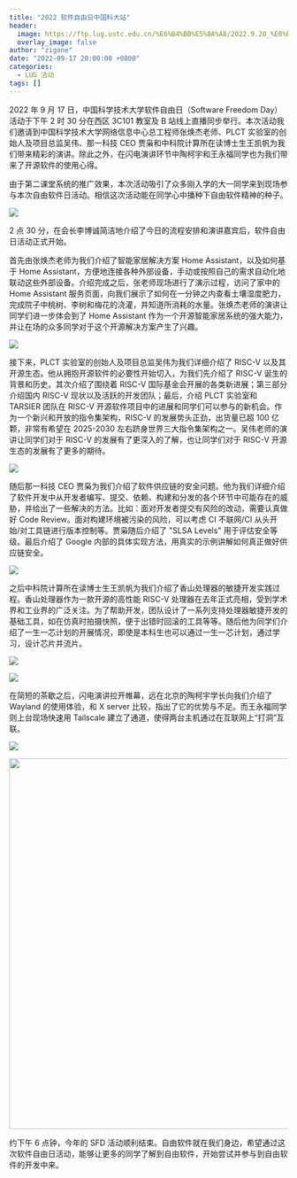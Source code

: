 ```yaml
---
title: "2022 软件自由日中国科大站"
header:
  image: https://ftp.lug.ustc.edu.cn/%E6%B4%BB%E5%8A%A8/2022.9.20_%E8%BD%AF%E4%BB%B6%E8%87%AA%E7%94%B1%E6%97%A5/photo/IMG_20220917_143613.jpg
  overlay_image: false
author: "zigone"
date: "2022-09-17 20:00:00 +0800"
categories:
  - LUG 活动
tags: []
---
```


2022 年 9 月 17 日，中国科学技术大学软件自由日（Software Freedom Day）活动于下午 2 时 30 分在西区 3C101 教室及 B 站线上直播同步举行。本次活动我们邀请到中国科学技术大学网络信息中心总工程师张焕杰老师、PLCT 实验室的创始人及项目总监吴伟、那一科技 CEO 贾枭和中科院计算所在读博士生王凯帆为我们带来精彩的演讲。除此之外，在闪电演讲环节中陶柯宇和王永福同学也为我们带来了开源软件的使用心得。

由于第二课堂系统的推广效果，本次活动吸引了众多刚入学的大一同学来到现场参与本次自由软件日活动。相信这次活动能在同学心中播种下自由软件精神的种子。

![](https://ftp.lug.ustc.edu.cn/%E6%B4%BB%E5%8A%A8/2022.9.20_%E8%BD%AF%E4%BB%B6%E8%87%AA%E7%94%B1%E6%97%A5/photo/IMG_20220917_143118.jpg)

2 点 30 分，在会长李博诚简洁地介绍了今日的流程安排和演讲嘉宾后，软件自由日活动正式开始。

首先由张焕杰老师为我们介绍了智能家居解决方案 Home Assistant，以及如何基于 Home Assistant，方便地连接各种外部设备，手动或按照自己的需求自动化地联动这些外部设备。介绍完成之后，张老师现场进行了演示过程，访问了家中的 Home Assistant 服务页面，向我们展示了如何在一分钟之内查看土壤湿度肥力，完成院子中桃树、李树和梅花的浇灌，并知道所消耗的水量。张焕杰老师的演讲让同学们进一步体会到了 Home Assistant 作为一个开源智能家居系统的强大能力，并让在场的众多同学对于这个开源解决方案产生了兴趣。

![](https://ftp.lug.ustc.edu.cn/%E6%B4%BB%E5%8A%A8/2022.9.20_%E8%BD%AF%E4%BB%B6%E8%87%AA%E7%94%B1%E6%97%A5/photo/IMG_20220917_151648.jpg)

接下来，PLCT 实验室的创始人及项目总监吴伟为我们详细介绍了 RISC-V 以及其开源生态。他从拥抱开源软件的必要性开始切入，为我们先介绍了 RISC-V 诞生的背景和历史。其次介绍了围绕着 RISC-V 国际基金会开展的各类新进展；第三部分介绍国内 RISC-V 现状以及活跃的开发团队；最后，介绍 PLCT 实验室和 TARSIER 团队在 RISC-V 开源软件项目中的进展和同学们可以参与的新机会。作为一个新兴和开放的指令集架构，RISC-V 的发展势头正劲，出货量已超 100 亿颗，非常有希望在 2025-2030 左右跻身世界三大指令集架构之一。吴伟老师的演讲让同学们对于 RISC-V 的发展有了更深入的了解，也让同学们对于 RISC-V 开源生态的发展有了更多的期待。

![](https://ftp.lug.ustc.edu.cn/%E6%B4%BB%E5%8A%A8/2022.9.20_%E8%BD%AF%E4%BB%B6%E8%87%AA%E7%94%B1%E6%97%A5/photo/IMG_20220917_154006.jpg)

随后那一科技 CEO 贾枭为我们介绍了软件供应链的安全问题。他为我们详细介绍了软件开发中从开发者编写、提交、依赖、构建和分发的各个环节中可能存在的威胁，并给出了一些解决的方法。比如：面对开发者提交有风险的改动，需要认真做好 Code Review。面对构建环境被污染的风险，可以考虑 CI 不联网/CI 从头开始/对工具链进行版本控制等。贾枭随后介绍了 "SLSA Levels" 用于评估安全等级。最后介绍了 Google 内部的具体实现方法，用真实的示例讲解如何真正做好供应链安全。

![](https://ftp.lug.ustc.edu.cn/%E6%B4%BB%E5%8A%A8/2022.9.20_%E8%BD%AF%E4%BB%B6%E8%87%AA%E7%94%B1%E6%97%A5/photo/2022-09-20-19-53-19-vlcsnap-2022-09-20-19h53m08s837.png)

之后中科院计算所在读博士生王凯帆为我们介绍了香山处理器的敏捷开发实践过程。香山处理器作为一款开源的高性能 RISC-V 处理器在去年正式亮相，受到学术界和工业界的广泛关注。为了帮助开发，团队设计了一系列支持处理器敏捷开发的基础工具，如在仿真时拍摄快照，便于出错时回滚的工具等等。随后他为同学们介绍了一生一芯计划的开展情况，即使是本科生也可以通过一生一芯计划，通过学习，设计芯片并流片。

![](https://ftp.lug.ustc.edu.cn/%E6%B4%BB%E5%8A%A8/2022.9.20_%E8%BD%AF%E4%BB%B6%E8%87%AA%E7%94%B1%E6%97%A5/photo/IMG_20220917_163143.jpg)

![](https://ftp.lug.ustc.edu.cn/%E6%B4%BB%E5%8A%A8/2022.9.20_%E8%BD%AF%E4%BB%B6%E8%87%AA%E7%94%B1%E6%97%A5/photo/2022-09-20-20-15-11-vlcsnap-2022-09-20-20h15m01s481.png)

在简短的茶歇之后，闪电演讲拉开帷幕，远在北京的陶柯宇学长向我们介绍了 Wayland 的使用体验，和 X server 比较，指出了它的优势与不足。而王永福同学则上台现场快速用 Tailscale 建立了通道，使得两台主机通过在互联网上“打洞”互联。

![](https://ftp.lug.ustc.edu.cn/%E6%B4%BB%E5%8A%A8/2022.9.20_%E8%BD%AF%E4%BB%B6%E8%87%AA%E7%94%B1%E6%97%A5/photo/2022-09-20-19-52-14-vlcsnap-2022-09-20-19h52m06s262.png)

<img src="https://ftp.lug.ustc.edu.cn/%E6%B4%BB%E5%8A%A8/2022.9.20_%E8%BD%AF%E4%BB%B6%E8%87%AA%E7%94%B1%E6%97%A5/photo/2022-09-20-19-51-38-vlcsnap-2022-09-20-19h50m55s514.png" title="" alt="" width="670">

约下午 6 点钟，今年的 SFD 活动顺利结束。自由软件就在我们身边，希望通过这次软件自由日活动，能够让更多的同学了解到自由软件，开始尝试并参与到自由软件的开发中来。
